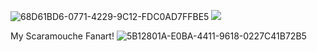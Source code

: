 ![68D61BD6-0771-4229-9C12-FDC0AD7FFBE5](https://github.com/vampaku/vampaku/assets/139192960/3a68a79d-c462-4ae7-af85-b4e3735e821b)
![](https://komarev.com/ghpvc/?username=vampaku&label=VIEWERS&color=red&style=for-the-badge&base=300)

My Scaramouche Fanart!
![5B12801A-E0BA-4411-9618-0227C41B72B5](https://github.com/vampaku/vampaku/assets/139192960/b39d677a-30f4-49c5-99c4-9c8c2ee9ac68)
